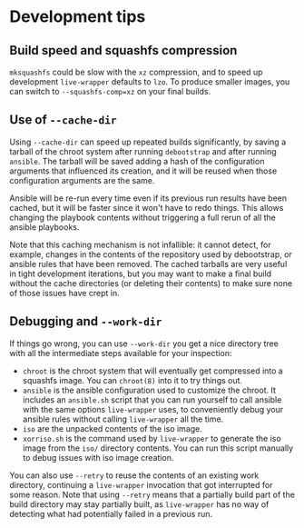 # Development tips

## Build speed and squashfs compression

`mksquashfs` could be slow with the `xz` compression, and to speed up
development `live-wrapper` defaults to `lzo`. To produce smaller images, you
can switch to `--squashfs-comp=xz` on your final builds.

## Use of `--cache-dir`

Using `--cache-dir` can speed up repeated builds significantly, by saving a
tarball of the chroot system after running `debootstrap` and after running
`ansible`. The tarball will be saved adding a hash of the configuration
arguments that influenced its creation, and it will be reused when those
configuration arguments are the same.

Ansible will be re-run every time even if its previous run results have been
cached, but it will be faster since it won't have to redo things. This allows
changing the playbook contents without triggering a full rerun of all the
ansible playbooks.

Note that this caching mechanism is not infallible: it cannot detect, for
example, changes in the contents of the repository used by debootstrap, or
ansible rules that have been removed. The cached tarballs are very useful in
tight development iterations, but you may want to make a final build without
the cache directories (or deleting their contents) to make sure none of those
issues have crept in.

## Debugging and `--work-dir`

If things go wrong, you can use `--work-dir` you get a nice directory tree with
all the intermediate steps available for your inspection:

* `chroot` is the chroot system that will eventually get compressed into a
  squashfs image. You can `chroot(8)` into it to try things out.
* `ansible` is the ansible configuration used to customize the chroot. It
  includes an `ansible.sh` script that you can run yourself to call ansible
  with the same options `live-wrapper` uses, to conveniently debug your ansible
  rules without calling `live-wrapper` all the time.
* `iso` are the unpacked contents of the iso image.
* `xorriso.sh` is the command used by `live-wrapper` to generate the iso image
  from the `iso/` directory contents. You can run this script manually to debug
  issues with iso image creation.

You can also use `--retry` to reuse the contents of an existing work directory,
continuing a `live-wrapper` invocation that got interrupted for some reason.
Note that using `--retry` means that a partially build part of the build
directory may stay partially built, as `live-wrapper` has no way of detecting
what had potentially failed in a previous run.
